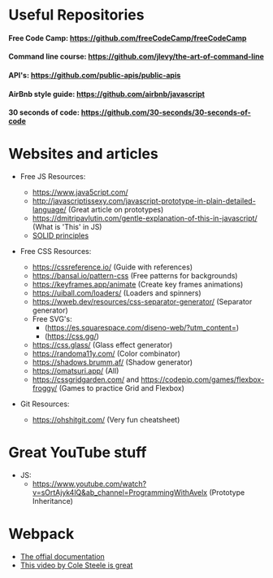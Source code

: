 # Useful Repositories

#### Free Code Camp: https://github.com/freeCodeCamp/freeCodeCamp

#### Command line course: https://github.com/jlevy/the-art-of-command-line

#### API's: https://github.com/public-apis/public-apis

#### AirBnb style guide: https://github.com/airbnb/javascript

#### 30 seconds of code: https://github.com/30-seconds/30-seconds-of-code

# Websites and articles

- Free JS Resources:

  - https://www.java5cript.com/
  - http://javascriptissexy.com/javascript-prototype-in-plain-detailed-language/ (Great article on prototypes)
  - https://dmitripavlutin.com/gentle-explanation-of-this-in-javascript/ (What is 'This' in JS)
  - [SOLID principles](https://medium.com/@cramirez92/s-o-l-i-d-the-first-5-priciples-of-object-oriented-design-with-javascript-790f6ac9b9fa)

- Free CSS Resources:

  - https://cssreference.io/ (Guide with references)
  - https://bansal.io/pattern-css (Free patterns for backgrounds)
  - https://keyframes.app/animate (Create key frames animations)
  - https://uiball.com/loaders/ (Loaders and spinners)
  - https://wweb.dev/resources/css-separator-generator/ (Separator generator)
  - Free SVG's:
    - (https://es.squarespace.com/diseno-web/?utm_content=)
    - (https://css.gg/)
  - https://css.glass/ (Glass effect generator)
  - https://randoma11y.com/ (Color combinator)
  - https://shadows.brumm.af/ (Shadow generator)
  - https://omatsuri.app/ (All)
  - https://cssgridgarden.com/ and https://codepip.com/games/flexbox-froggy/ (Games to practice Grid and Flexbox)

- Git Resources:
  - https://ohshitgit.com/ (Very fun cheatsheet)

# Great YouTube stuff

* JS:
  * https://www.youtube.com/watch?v=sOrtAjyk4lQ&ab_channel=ProgrammingWithAvelx (Prototype Inheritance)
  
# Webpack
  * [The offial documentation](https://webpack.js.org/)
  * [This video by Cole Steele is great](https://www.youtube.com/watch?v=MpGLUVbqoYQ&t=868s&pp=ugMICgJlcxABGAE%3D)

